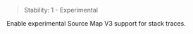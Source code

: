 <!-- YAML
added: v12.12.0
-->

> Stability: 1 - Experimental

Enable experimental Source Map V3 support for stack traces.

